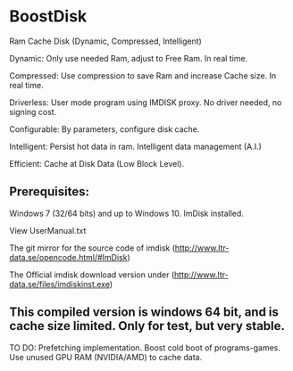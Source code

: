 # BoostDisk
Ram Cache Disk (Dynamic, Compressed, Intelligent)

Dynamic: Only use needed Ram, adjust to Free Ram. In real time.

Compressed: Use compression to save Ram and increase Cache size. In real time. 

Driverless: User mode program using IMDISK proxy. No driver needed, no signing cost.

Configurable: By parameters, configure disk cache.

Intelligent: Persist hot data in ram. Intelligent data management (A.I.)

Efficient: Cache at Disk Data (Low Block Level).
 
Prerequisites:
----------------
Windows 7 (32/64 bits) and up to Windows 10.
ImDisk installed.

View UserManual.txt

The git mirror for the source code of imdisk (http://www.ltr-data.se/opencode.html/#ImDisk)

The Official imdisk download version under (http://www.ltr-data.se/files/imdiskinst.exe)

This compiled version is windows 64 bit, and is cache size limited. Only for test, but very stable.
---------------------------------------------------------------------------------------------------

TO DO:  Prefetching implementation. Boost cold boot of programs-games.
        Use unused GPU RAM (NVIDIA/AMD) to cache data.

